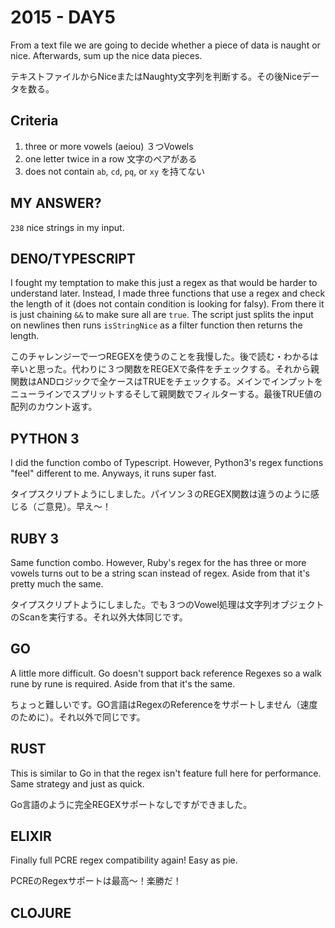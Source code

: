 # 2015 - DAY5

From a text file we are going to decide whether a piece of data is naught or nice. Afterwards, sum up the nice data pieces.

テキストファイルからNiceまたはNaughty文字列を判断する。その後Niceデータを数る。

## Criteria

1. three or more vowels (aeiou) ３つVowels
2. one letter twice in a row 文字のペアがある
3. does not contain `ab`, `cd`, `pq`, or `xy` を持てない

## MY ANSWER?

`238` nice strings in my input.

## DENO/TYPESCRIPT

I fought my temptation to make this just a regex as that would be harder to understand later. Instead, I made three functions that use a regex and check the length of it (does not contain condition is looking for falsy). From there it is just chaining `&&` to make sure all are `true`. The script just splits the input on newlines then runs `isStringNice` as a filter function then returns the length.

このチャレンジーで一つREGEXを使うのことを我慢した。後で読む・わかるは辛いと思った。代わりに３つ関数をREGEXで条件をチェックする。それから親関数はANDロジックで全ケースはTRUEをチェックする。メインでインプットをニューラインでスプリットするそして親関数でフィルターする。最後TRUE値の配列のカウント返す。

## PYTHON 3

I did the function combo of Typescript. However, Python3's regex functions "feel" different to me. Anyways, it runs super fast.

タイプスクリプトようにしました。パイソン３のREGEX関数は違うのように感じる（ご意見）。早え〜！

## RUBY 3

Same function combo. However, Ruby's regex for the has three or more vowels turns out to be a string scan instead of regex. Aside from that it's pretty much the same.

タイプスクリプトようにしました。でも３つのVowel処理は文字列オブジェクトのScanを実行する。それ以外大体同じです。

## GO

A little more difficult. Go doesn't support back reference Regexes so a walk rune by rune is required. Aside from that it's the same.

ちょっと難しいです。GO言語はRegexのReferenceをサポートしません（速度のために）。それ以外で同じです。

## RUST

This is similar to Go in that the regex isn't feature full here for performance. Same strategy and just as quick.

Go言語のように完全REGEXサポートなしですができました。

## ELIXIR

Finally full PCRE regex compatibility again! Easy as pie.

PCREのRegexサポートは最高〜！楽勝だ！

## CLOJURE


